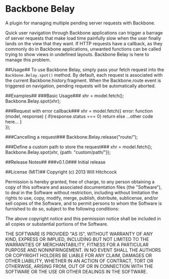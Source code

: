 Backbone Belay
==============

A plugin for managing multiple pending server requests with Backbone.

Quick user navigation through Backbone applications can trigger a barrage of server requests that make load time painfully slow when the user finally lands on the view that they want. If HTTP requests have a callback, as they commonly do in Backbone applications, unwanted functions can be called trying to show views in undefined layouts. Backbone Belay is here to manage this problem.

##Usage##
To use Backbone Belay, simply pass your fetch request into the ```Backbone.Belay.spot()``` method. By default, each request is associated with the current Backbone.history.fragment. When the Backbone.route event is triggered on navigation, pending requests will be automatically aborted.

##Examples##
###Basic Usage###
    xhr = model.fetch();
    Backbone.Belay.spot(xhr);

###Request with error callback###
    xhr = model.fetch({
      error: function (model, response) {
        if(response.status === 0) return
        else
          ...other code here...
      }      
    });

###Cancelling a request###
    Backbone.Belay.release("route/");

###Define a custom path to store the request###
    xhr = model.fetch();
    Backbone.Belay.spot(xhr, {path: "custom/path/"});


##Release Notes##
###v0.1.0###
Initial release


##License (MIT)##
Copyright (c) 2013 Will Hitchcock

Permission is hereby granted, free of charge, to any person obtaining a copy of this software and associated documentation files (the "Software"), to deal in the Software without restriction, including without limitation the rights to use, copy, modify, merge, publish, distribute, sublicense, and/or sell copies of the Software, and to permit persons to whom the Software is furnished to do so, subject to the following conditions:

The above copyright notice and this permission notice shall be included in all copies or substantial portions of the Software.

THE SOFTWARE IS PROVIDED "AS IS", WITHOUT WARRANTY OF ANY KIND, EXPRESS OR IMPLIED, INCLUDING BUT NOT LIMITED TO THE WARRANTIES OF MERCHANTABILITY, FITNESS FOR A PARTICULAR PURPOSE AND NONINFRINGEMENT. IN NO EVENT SHALL THE AUTHORS OR COPYRIGHT HOLDERS BE LIABLE FOR ANY CLAIM, DAMAGES OR OTHER LIABILITY, WHETHER IN AN ACTION OF CONTRACT, TORT OR OTHERWISE, ARISING FROM, OUT OF OR IN CONNECTION WITH THE SOFTWARE OR THE USE OR OTHER DEALINGS IN THE SOFTWARE.